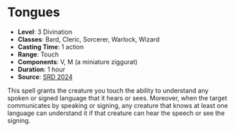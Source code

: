 # Tongues

- **Level**: 3 Divination
- **Classes**: Bard, Cleric, Sorcerer, Warlock, Wizard
- **Casting Time**: 1 action
- **Range**: Touch
- **Components**: V, M (a miniature ziggurat)
- **Duration**: 1 hour
- **Source**: [SRD 2024](../../../srds/SRD_2024.pdf)

This spell grants the creature you touch the ability to understand any spoken or signed language that it hears or sees. Moreover, when the target communicates by speaking or signing, any creature that knows at least one language can understand it if that creature can hear the speech or see the signing.

